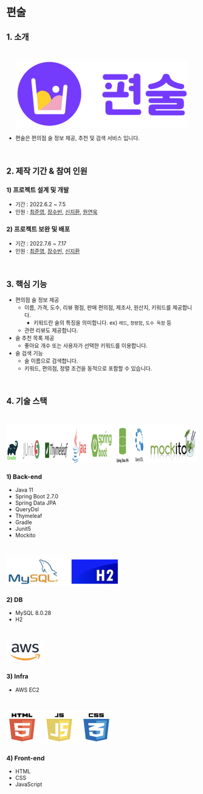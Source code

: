 # 편술

## 1. 소개
</br>

<p align="center">
    <img src="pyeonsool/src/main/resources/static/image/components/pyeonsool-logo.svg"
        alt="편술" width="450">
</p>

- 편술은 편의점 술 정보 제공, 추천 및 검색 서비스 입니다.

</br>

## 2. 제작 기간 & 참여 인원
### 1) 프로젝트 설계 및 개발
  - 기간 : 2022.6.2 ~ 7.5
  - 인원 : [최준영](https://github.com/JunYoung-C), [장수빈](https://github.com/Jangsue), [신지환](https://github.com/sjihwan), [원연욱](https://github.com/wyu950)

### 2) 프로젝트 보완 및 배포
  - 기간 : 2022.7.6 ~ 7.17
  - 인원 : [최준영](https://github.com/JunYoung-C), [장수빈](https://github.com/Jangsue), [신지환](https://github.com/sjihwan)

</br>

## 3. 핵심 기능
- 편의점 술 정보 제공
  - 이름, 가격, 도수, 리뷰 평점, 판매 편의점, 제조사, 원산지, 키워드를 제공합니다.
    - 키워드란 술의 특징을 의미합니다. ex) `레드`, `청량함`, `도수 독함` 등
  - 관련 리뷰도 제공합니다.
- 술 추천 목록 제공
  - 좋아요 개수 또는 사용자가 선택한 키워드를 이용합니다.
- 술 검색 기능
  - 술 이름으로 검색합니다.
  - 키워드, 편의점, 정렬 조건을 동적으로 포함할 수 있습니다.

</br>

## 4. 기술 스택

</br>
<p align="left">
<img src="pyeonsool/src/main/resources/static/image/components/backend-icon.png"
    width="1000" height ="100">
</p>

### 1) Back-end
- Java 11
- Spring Boot 2.7.0
- Spring Data JPA
- QueryDsl
- Thymeleaf
- Gradle
- Junit5
- Mockito

</br>
<p align="left">
<img src="pyeonsool/src/main/resources/static/image/components/db-icon.png"
    width="300" height ="80">
</p>

### 2) DB
- MySQL 8.0.28
- H2

</br>
<p align="left">
<img src="pyeonsool/src/main/resources/static/image/components/infra-icon.png"
    width="100" height ="60">
</p>


### 3) Infra
- AWS EC2

</br>
<p align="left">
<img src="pyeonsool/src/main/resources/static/image/components/frontend-icon.png"
    width="280" height ="90">
</p>


### 4) Front-end
- HTML
- CSS
- JavaScript
